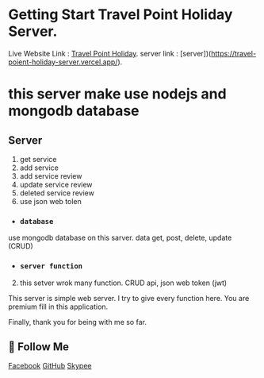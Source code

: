 # Getting Start Travel Point Holiday Server.

Live Website Link : [Travel Point Holiday](https://travel-point-holiday.web.app/).
server link : [server])(https://travel-poient-holiday-server.vercel.app/).

# this server make use nodejs and mongodb database

## Server
1. get service
2. add service
3. add service review
4. update service review
5. deleted service review
6. use json web tolen

- ### `database`
use mongodb database on this sarver. data get, post, delete, update (CRUD)

- ### `server function`
2. this setver wrok many function. CRUD api, json web token (jwt)

This server is simple web server. I try to give every function here. You are premium fill in this application.

Finally, thank you for being with me so far.

## 🚀 Follow Me
[Facebook](https://www.facebook.com/shohagroy.7771/)  [GitHub](https://github.com/shohagroy)  [Skypee](https://www.skypee.com)


